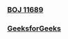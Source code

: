 ### [BOJ 11689](https://www.acmicpc.net/problem/11689)  
### [GeeksforGeeks](https://www.geeksforgeeks.org/eulers-totient-function/)  
